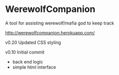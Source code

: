 WerewolfCompanion
=================

A tool for assisting werewolf/mafia god to keep track

http://werewolfcompanion.herokuapp.com/

v0.20
Updated CSS styling

v0.10
Initial commit
- back end logic
- simple html interface
